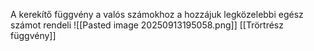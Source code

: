  A kerekítő függvény a valós számokhoz a hozzájuk legközelebbi egész számot rendeli
![[Pasted image 20250913195058.png]]
[[Trörtrész függvény]]